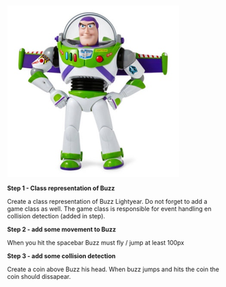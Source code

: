 ![](resources/EC474359F4000C74DDB1C02DD9FE33A0.jpg)

**Step 1 - Class representation of Buzz**

Create a class representation of Buzz Lightyear. Do not forget to add a game class as well. The game class is responsible for event handling en collision detection (added in step).

**Step 2 - add some movement to Buzz**

When you hit the spacebar Buzz must fly / jump at least 100px

**Step 3 - add some collision detection**

Create a coin above Buzz his head. When buzz jumps and hits the coin the coin should dissapear.